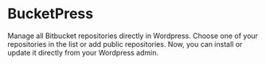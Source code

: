 BucketPress
=======

Manage all Bitbucket repositories directly in Wordpress. Choose one of your repositories in the list or add public repositories. Now, you can install or update it directly from your Wordpress admin.


